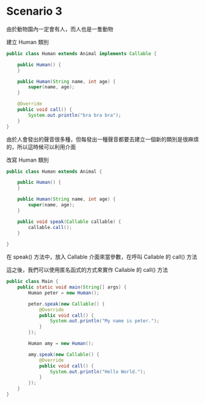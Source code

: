 # Scenario 3

由於動物園內一定會有人，而人也是一隻動物

建立 Human 類別
```java
public class Human extends Animal implements Callable {

    public Human() {
    }

    public Human(String name, int age) {
        super(name, age);
    }

    @Override
    public void call() {
        System.out.println("bra bra bra");
    }
}
```

由於人會發出的聲音很多種，但每發出一種聲音都要去建立一個新的類別是很麻煩的，所以這時候可以利用介面

改寫 Human 類別
```java
public class Human extends Animal {

    public Human() {
    }

    public Human(String name, int age) {
        super(name, age);
    }

    public void speak(Callable callable) {
        callable.call();
    }
    
}
```
在 speak() 方法中，放入 Callable 介面來當參數，在呼叫 Callable 的 call() 方法

這之後，我們可以使用匿名函式的方式來實作 Callable 的 call() 方法
```java
public class Main {
    public static void main(String[] args) {
        Human peter = new Human();

        peter.speak(new Callable() {
            @Override
            public void call() {
                System.out.println("My name is peter.");
            }
        });

        Human amy = new Human();

        amy.speak(new Callable() {
            @Override
            public void call() {
                System.out.println("Hello World.");
            }
        });
    }
}
```
